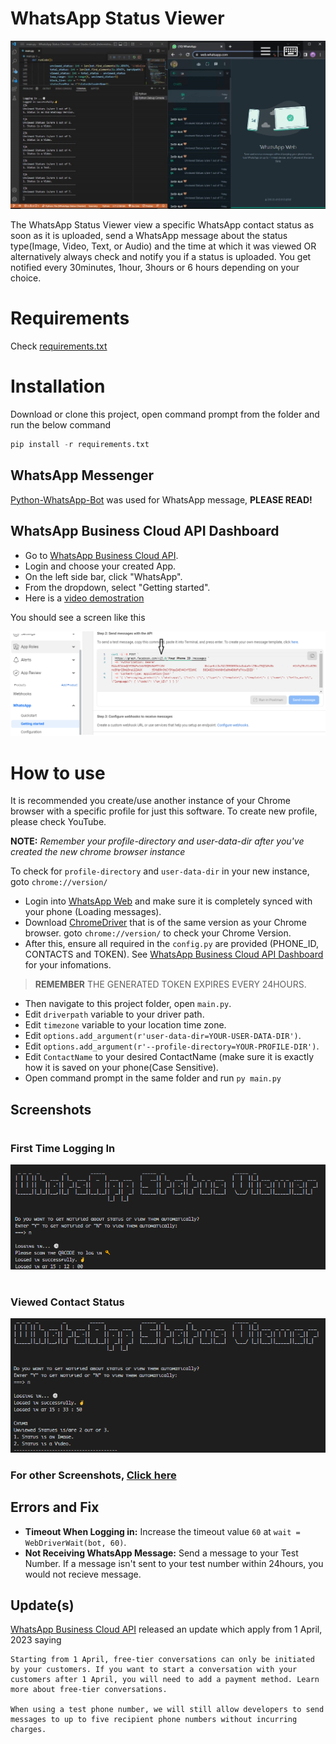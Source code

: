 # WhatsApp Status Viewer

![WhatsApp Status Checker](static/images/WhatsApp%20Status%20Checker.png)

The WhatsApp Status Viewer view a specific WhatsApp contact status as soon as it is uploaded, send a WhatsApp message about the status type(Image, Video, Text, or  Audio) and the time at which it was viewed OR alternatively always check and notify you if a status is uploaded. You get notified every 30minutes, 1hour, 3hours or 6 hours depending on your choice.

# Requirements

Check [requirements.txt]

# Installation

Download or clone this project, open command prompt from the folder and run the below command

```python
pip install -r requirements.txt
```

## WhatsApp Messenger

[Python-WhatsApp-Bot] was used for WhatsApp message, **PLEASE READ!**

## WhatsApp Business Cloud API Dashboard
  - Go to [WhatsApp Business Cloud API].
  - Login and choose your created App.
  - On the left side bar, click "WhatsApp".
  - From the dropdown, select "Getting started".
  - Here is a [video demostration](https://youtu.be/yQZsrGnJfcg)

You should see a screen like this 

![WhatsApp Business Cloud API Dashboard Image](static/images/WhatsApp%20Business%20Cloud%20API%20Dashboard.png)

# How to use

It is recommended you create/use another instance of your Chrome browser with a specific profile for just this software. To create new profile, please check YouTube. 
    
**NOTE:** *Remember your profile-directory and user-data-dir after you've created the new chrome browser instance*

To check for `profile-directory` and `user-data-dir` in your new instance, goto `chrome://version/`

  - Login into [WhatsApp Web] and make sure it is completely synced with your phone (Loading messages).
  - Download [ChromeDriver] that is of the same version as your Chrome browser. goto `chrome://version/` to check your Chrome Version.
  - After this, ensure all required in the `config.py` are provided (PHONE_ID, CONTACTS and TOKEN). See [WhatsApp Business Cloud API Dashboard] for your infomations. 
  > **REMEMBER** THE GENERATED TOKEN EXPIRES EVERY 24HOURS.
  - Then navigate to this project folder, open `main.py`.
  - Edit `driverpath` variable to your driver path.
  - Edit `timezone` variable to your location time zone.
  - Edit `options.add_argument(r'user-data-dir=YOUR-USER-DATA-DIR')`.
  - Edit `options.add_argument(r'--profile-directory=YOUR-PROFILE-DIR')`.
  - Edit `ContactName` to your desired ContactName (make sure it is exactly how it is saved on your phone(Case Sensitive).
  - Open command prompt in the same folder and run `py main.py`

## Screenshots
#
### First Time Logging In
![WhatsApp first time log in](static/images/WhatsApp%20first%20time%20log%20in.png)
#
### Viewed Contact Status 
![WhatsApp subsequent log in view status 2](static/images/WhatsApp%20subsequent%20log%20in%20view%20status%202.png)

### For other Screenshots, [Click here](static/images)

## Errors and Fix

- **Timeout When Logging in:** Increase the timeout value `60` at `wait = WebDriverWait(bot, 60)`.
- **Not Receiving WhatsApp Message:** Send a message to your Test Number. If a message isn't sent to your test number within 24hours, you would not recieve message. 

## Update(s)

[WhatsApp Business Cloud API] released an update which apply from 1 April, 2023 saying
  
    Starting from 1 April, free-tier conversations can only be initiated by your customers. If you want to start a conversation with your customers after 1 April, you will need to add a payment method. Learn more about free-tier conversations.

    When using a test phone number, we will still allow developers to send messages to up to five recipient phone numbers without incurring charges.


[requirements.txt]: <requirements.txt>
[WhatsApp Web]: <https://web.whatsapp.com>
[Python-WhatsApp-Bot]: <https://github.com/Radi-dev/python-whatsapp-bot>
[ChromeDriver]: <https://chromedriver.chromium.org/downloads>
[WhatsApp Business Cloud API]:<https://developers.facebook.com/products/whatsapp/>
[WhatsApp Business Cloud API Dashboard]: <README.md#WhatsApp-Business-Cloud-API-Dashboard>
